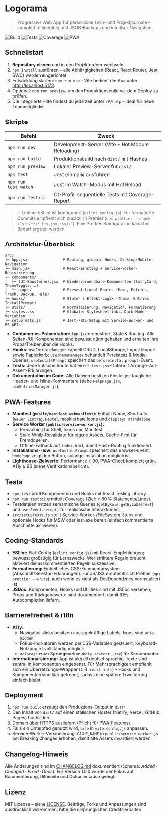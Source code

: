 # Logorama

> Progressive Web App für persönliche Lern- und Projektjournale – komplett offlinefähig, mit JSON-Backups und intuitiver Navigation.

![Build](https://img.shields.io/badge/build-vite_success-brightgreen.svg) ![Tests](https://img.shields.io/badge/tests-jest%20%26%20rtl-4c1.svg) ![Coverage](https://img.shields.io/badge/coverage-%E2%89%A580%25-blue.svg) ![PWA](https://img.shields.io/badge/pwa-ready-1f75fe.svg)

## Schnellstart

1. **Repository clonen** und in den Projektordner wechseln.  
2. `npm install` ausführen – alle Abhängigkeiten (React, React Router, Jest, SWC) werden eingerichtet.  
3. Entwicklung starten: `npm run dev` – Vite bedient die App unter [http://localhost:5173](http://localhost:5173).  
4. Optional: `npm run preview`, um den Produktionsbuild vor dem Deploy zu prüfen.  
5. Die integrierte Hilfe findest du jederzeit unter `/#/help` – ideal für neue Teammitglieder.

## Skripte

| Befehl | Zweck |
| --- | --- |
| `npm run dev` | Development-Server (Vite + Hot Module Reloading) |
| `npm run build` | Produktionsbuild nach `dist/` mit Hashes |
| `npm run preview` | Lokaler Preview-Server für `dist/` |
| `npm test` | Jest einmalig ausführen |
| `npm run test:watch` | Jest im Watch-Modus mit Hot Reload |
| `npm run test:ci` | CI-Profil: sequentielle Tests mit Coverage-Report |

> 💡 Linting: ESLint ist konfiguriert (`eslint.config.js`). Für formatierte Commits empfiehlt sich zusätzlich Prettier (`npx prettier --check \"src/**/*.{js,jsx,css}\"`). Eine Prettier-Konfiguration kann bei Bedarf ergänzt werden.

## Architektur-Überblick

```
src/
├─ App.jsx                # Routing, globale Hooks, Desktop/Mobile-Navigation
├─ main.jsx               # React-Einstieg + Service-Worker-Registrierung
├─ components/
│  ├─ [UI-Bausteine].jsx  # Wiederverwendbare Komponenten (EntryCard, ThemeToggle, …)
│  └─ pages/              # Presentational Routes (Home, Entries, Trash, Backup, Help)
├─ hooks/                 # State- & Effekt-Logik (Theme, Entries, InstallPrompt)
├─ utils/                 # Normalisierung, Navigation, Formatierung
├─ styles.css             # Globales Stylesheet inkl. Dark-Mode-Variablen
└─ setupTests.js          # Jest-/RTL-Setup mit Service-Worker- und FS-APIs
```

- **Container vs. Präsentation:** `App.jsx` orchestriert State & Routing. Alle Seiten-/UI-Komponenten sind bewusst dünn gehalten und erhalten ihre Props/Treiber über die Hooks.  
- **Hooks:** `useEntriesManager` kapselt CRUD, LocalStorage, Import/Export sowie Papierkorb; `useThemeManager` behandelt Persistenz & Media-Queries; `useInstallPrompt` speichert das `beforeinstallprompt`-Event.  
- **Tests:** Jede kritische Route hat eine `*.test.jsx`-Datei mit Arrange–Act–Assert-Erklärungen.  
- **Dokumentation im Code:** Alle Dateien besitzen Einsteiger-taugliche Header- und Inline-Kommentare (siehe `HelpPage.jsx`, `useEntriesManager.js`).

## PWA-Features

- **Manifest (`public/manifest.webmanifest`):** Enthält Name, Shortcuts (`Neuer Eintrag`, `Heute`), maskierbare Icons und `display: standalone`.  
- **Service Worker (`public/service-worker.js`):**  
  - Precaching für Shell, Icons und Manifest.  
  - Stale-While-Revalidate für eigene Assets, Cache-First für Fremdquellen.  
  - Offline-Fallback auf `index.html`, damit Hash-Routing funktioniert.  
- **Installations-Flow:** `useInstallPrompt` speichert das Browser-Event, `HomePage` zeigt den Button, solange Installation möglich ist.  
- **Lighthouse-Zielwerte:** Performance ≥ 90, PWA-Check komplett grün, A11y ≥ 90 (siehe Verifikationsbericht).

## Tests

- `npm test` prüft Komponenten und Hooks mit React Testing Library.  
- `npm run test:ci` ermittelt Coverage (Ziel: ≥ 80 % Statements/Lines).  
- Testdateien nutzen semantische Queries (`getByRole`, `getByLabelText`) und `userEvent.setup()` für realistische Interaktionen.  
- `src/setupTests.js` stellt Service-Worker-/FileSystem-Stubs und optionale Hooks für MSW oder jest-axe bereit (einfach kommentierte Abschnitte aktivieren).

## Coding-Standards

- **ESLint:** Flat-Config (`eslint.config.js`) mit React-Empfehlungen; bewusst großzügig für Lernzwecke. Wer striktere Regeln braucht, aktiviert die auskommentierten Regeln sukzessive.  
- **Formatierung:** Einheitliches CSS-Kommentarsystem (Abschnitt/Selektor-Erklärungen). Für JS/JSX empfiehlt sich Prettier (`npx prettier --write`), auch wenn es nicht als DevDependency vorinstalliert ist.  
- **JSDoc:** Komponenten, Hooks und Utilities sind mit JSDoc versehen; Props und Rückgabewerte sind dokumentiert, damit IDEs Autocompletion liefern.

## Barrierefreiheit & i18n

- **A11y:**  
  - Navigationslinks besitzen aussagekräftige Labels, Icons sind `aria-hidden`.  
  - Fokus-Indikatoren werden per CSS-Variablen gesteuert; Keyboard-Nutzung ist vollständig möglich.  
  - `HelpPage` nutzt Sprungmarken (`help-content__toc`) für Screenreader.  
- **Internationalisierung:** App ist aktuell deutschsprachig; Texte sind zentral in Komponenten eingebettet. Für Mehrsprachigkeit empfiehlt sich ein Übersetzungs-Wrapper (z. B. `react-intl`) – Hooks und Komponenten sind klar getrennt, sodass eine spätere Erweiterung einfach bleibt.

## Deployment

1. `npm run build` erzeugt den Produktions-Output in `dist/`.  
2. Den Inhalt von `dist/` auf einen statischen Hoster (Netlify, Vercel, GitHub Pages) hochladen.  
3. Domain über HTTPS ausliefern (Pflicht für PWA-Features).  
4. Falls ein Unterpfad genutzt wird, `base` in `vite.config.js` anpassen.  
5. Service-Worker-Versionierung: `CACHE_NAME` in `public/service-worker.js` bei Breaking Changes erhöhen, damit alte Assets invalidiert werden.

## Changelog-Hinweis

Alle Änderungen sind im [CHANGELOG.md](./CHANGELOG.md) dokumentiert (Schema: *Added · Changed · Fixed · Docs*). Für Version 1.0.0 wurde der Fokus auf Kommentierung, Hilfeseite und Dokumentation gelegt.

## Lizenz

MIT License – siehe [LICENSE](./LICENSE). Beiträge, Forks und Anpassungen sind ausdrücklich willkommen; bitte die ursprünglichen Credits erhalten.
